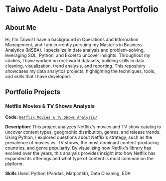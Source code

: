 # Taiwo Adelu - Data Analyst Portfolio 

## About Me
Hi, I'm Taiwo! I have a background in Operations and Information Management, and I am currently pursuing my Master's in Business Analytics (MSBA). I specialize in data analysis and problem-solving, leveraging SQL, Python, and Excel to uncover insights. Throughout my studies, I have worked on real-world datasets, building skills in data cleaning, visualization, trend analysis, and reporting. This repository showcases my data analytics projects, highlighting the techniques, tools, and skills that I have developed. 

## Portfolio Projects

### Netflix Movies & TV Shows Analysis 

**Code:** [`Netflix Movies & TV Shows Analysis/`](Netflix_Data_Analysis.ipynb/Code/)

**Description**: This project analyzes Netfliix's movies and TV show catalog to uncover content types, geographic distribution, genres, and release trends. Using Python, I explored questions about Netflix's strategy, such as the prevalence of movies vs. TV shows, the most dominant content-producing countries, and genre popularity. By visualizing how Netflix's library has evolved over the years, this analysis provides insight into how Netflix has expanded its offerings and what type of content is most common on the platform. 

**Skills** Used: Python (Pandas, Matplotlib), Data Cleaning, EDA


